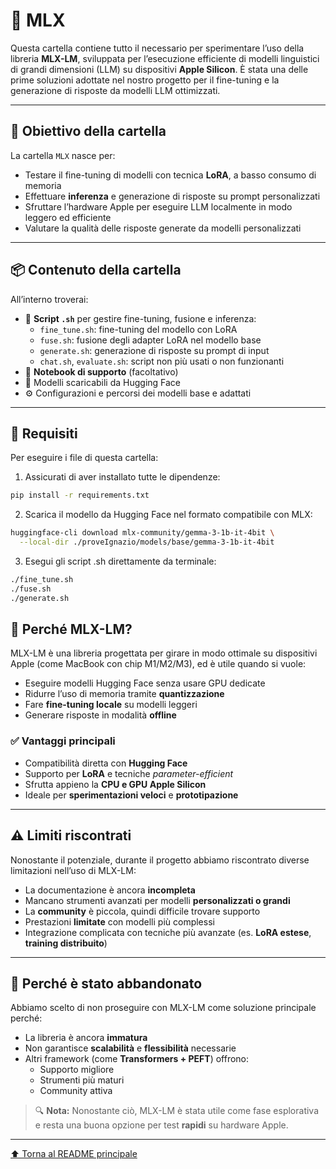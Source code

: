 # 📁 MLX

Questa cartella contiene tutto il necessario per sperimentare l’uso della libreria **MLX-LM**, sviluppata per l’esecuzione efficiente di modelli linguistici di grandi dimensioni (LLM) su dispositivi **Apple Silicon**. È stata una delle prime soluzioni adottate nel nostro progetto per il fine-tuning e la generazione di risposte da modelli LLM ottimizzati.

---

## 🎯 Obiettivo della cartella

La cartella `MLX` nasce per:

- Testare il fine-tuning di modelli con tecnica **LoRA**, a basso consumo di memoria
- Effettuare **inferenza** e generazione di risposte su prompt personalizzati
- Sfruttare l’hardware Apple per eseguire LLM localmente in modo leggero ed efficiente
- Valutare la qualità delle risposte generate da modelli personalizzati

---

## 📦 Contenuto della cartella

All’interno troverai:

- 📜 **Script `.sh`** per gestire fine-tuning, fusione e inferenza:
  - `fine_tune.sh`: fine-tuning del modello con LoRA
  - `fuse.sh`: fusione degli adapter LoRA nel modello base
  - `generate.sh`: generazione di risposte su prompt di input
  - `chat.sh`, `evaluate.sh`: script non più usati o non funzionanti
- 📄 **Notebook di supporto** (facoltativo)
- 📁 Modelli scaricabili da Hugging Face
- ⚙️ Configurazioni e percorsi dei modelli base e adattati

---

## 🧰 Requisiti

Per eseguire i file di questa cartella:

1. Assicurati di aver installato tutte le dipendenze:

```bash
pip install -r requirements.txt
```

2. Scarica il modello da Hugging Face nel formato compatibile con MLX:

```bash
huggingface-cli download mlx-community/gemma-3-1b-it-4bit \
  --local-dir ./proveIgnazio/models/base/gemma-3-1b-it-4bit
```

3. Esegui gli script .sh direttamente da terminale:

```bash
./fine_tune.sh
./fuse.sh
./generate.sh
```

## 🚀 Perché MLX-LM?

MLX-LM è una libreria progettata per girare in modo ottimale su dispositivi Apple (come MacBook con chip M1/M2/M3), ed è utile quando si vuole:

- Eseguire modelli Hugging Face senza usare GPU dedicate  
- Ridurre l’uso di memoria tramite **quantizzazione**  
- Fare **fine-tuning locale** su modelli leggeri  
- Generare risposte in modalità **offline**

### ✅ Vantaggi principali

- Compatibilità diretta con **Hugging Face**
- Supporto per **LoRA** e tecniche *parameter-efficient*
- Sfrutta appieno la **CPU e GPU Apple Silicon**
- Ideale per **sperimentazioni veloci** e **prototipazione**

---

## ⚠️ Limiti riscontrati

Nonostante il potenziale, durante il progetto abbiamo riscontrato diverse limitazioni nell’uso di MLX-LM:

- La documentazione è ancora **incompleta**
- Mancano strumenti avanzati per modelli **personalizzati o grandi**
- La **community** è piccola, quindi difficile trovare supporto
- Prestazioni **limitate** con modelli più complessi
- Integrazione complicata con tecniche più avanzate (es. **LoRA estese**, **training distribuito**)

---

## 🔄 Perché è stato abbandonato

Abbiamo scelto di non proseguire con MLX-LM come soluzione principale perché:

- La libreria è ancora **immatura**
- Non garantisce **scalabilità** e **flessibilità** necessarie
- Altri framework (come **Transformers + PEFT**) offrono:
  - Supporto migliore  
  - Strumenti più maturi  
  - Community attiva

> 🔍 **Nota:** Nonostante ciò, MLX-LM è stata utile come fase esplorativa e resta una buona opzione per test **rapidi** su hardware Apple.

---

[⬆️ Torna al README principale](../README.md)
